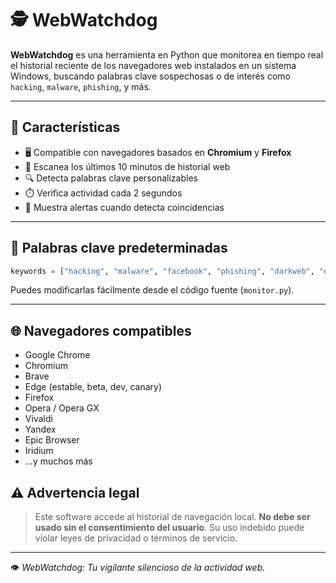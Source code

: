 # 🕵️ WebWatchdog

**WebWatchdog** es una herramienta en Python que monitorea en tiempo real el historial reciente de los navegadores web instalados en un sistema Windows, buscando palabras clave sospechosas o de interés como `hacking`, `malware`, `phishing`, y más.

---

## 🚀 Características

- 🖥️ Compatible con navegadores basados en **Chromium** y **Firefox**
- 🧠 Escanea los últimos 10 minutos de historial web
- 🔍 Detecta palabras clave personalizables
- ⏱️ Verifica actividad cada 2 segundos
- 📢 Muestra alertas cuando detecta coincidencias

---

## 🧠 Palabras clave predeterminadas

```python
keywords = ["hacking", "malware", "facebook", "phishing", "darkweb", "exploit"]
```

Puedes modificarlas fácilmente desde el código fuente (`monitor.py`).

---

## 🌐 Navegadores compatibles

- Google Chrome
- Chromium
- Brave
- Edge (estable, beta, dev, canary)
- Firefox
- Opera / Opera GX
- Vivaldi
- Yandex
- Epic Browser
- Iridium
- ...y muchos más

 

## ⚠️ Advertencia legal

> Este software accede al historial de navegación local. **No debe ser usado sin el consentimiento del usuario**. Su uso indebido puede violar leyes de privacidad o términos de servicio.

---
 

👁️ *WebWatchdog: Tu vigilante silencioso de la actividad web.*
